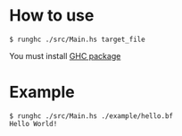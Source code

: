# How to use

```
$ runghc ./src/Main.hs target_file
```

You must install <a href="https://www.haskell.org/ghc/" target="_blank">GHC package</a>

# Example

```
$ runghc ./src/Main.hs ./example/hello.bf
Hello World!
```
